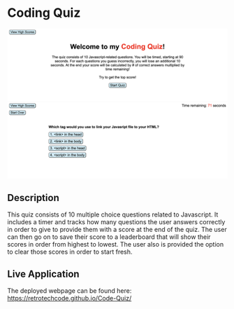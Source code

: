 # Coding Quiz
![Welcome screen](./assets/images/welcomescreen.png)
![Question scren](./assets/images/questionscreen.png)

## Description
This quiz consists of 10 multiple choice questions related to Javascript. It includes a timer and tracks how many questions the user answers correctly in order to give to provide them with a score at the end of the quiz. The user can then go on to save their score to a leaderboard that will show their scores in order from highest to lowest. The user also is provided the option to clear those scores in order to start fresh.

## Live Application
The deployed webpage can be found here: https://retrotechcode.github.io/Code-Quiz/